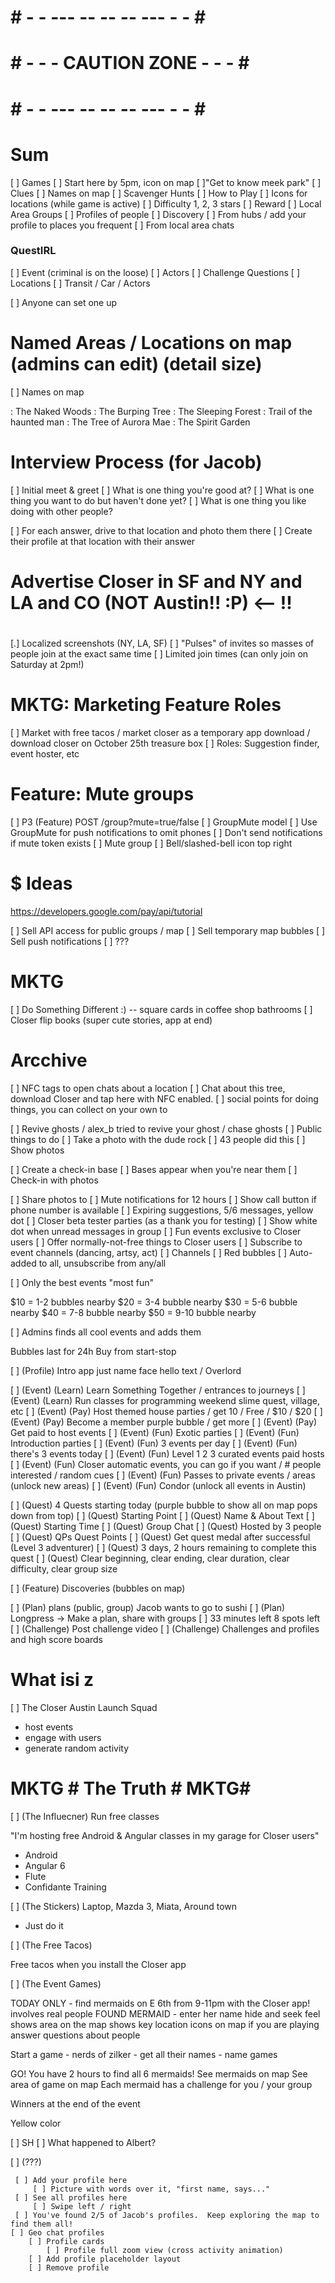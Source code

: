 
# # - - --- -- -- -- --- - - # #
# # - - - CAUTION ZONE - - - # #
# # - - --- -- -- -- --- - - # #




# Sum

 [ ] Games
    [ ] Start here by 5pm, icon on map
    [ ]"Get to know meek park"
        [ ] Clues
        [ ] Names on map
 [ ] Scavenger Hunts
    [ ] How to Play
    [ ] Icons for locations (while game is active)
    [ ] Difficulty 1, 2, 3 stars
    [ ] Reward
 [ ] Local Area Groups
 [ ] Profiles of people
    [ ] Discovery
        [ ] From hubs / add your profile to places you frequent
        [ ] From local area chats


### QuestIRL

 [ ] Event (criminal is on the loose)
 [ ] Actors
 [ ] Challenge Questions
 [ ] Locations
 [ ] Transit / Car / Actors

 [ ] Anyone can set one up

# Named Areas / Locations on map (admins can edit) (detail size)

 [ ] Names on map

 : The Naked Woods
 : The Burping Tree
 : The Sleeping Forest
 : Trail of the haunted man
 : The Tree of Aurora Mae
 : The Spirit Garden

# Interview Process (for Jacob)

 [ ] Initial meet & greet
    [ ] What is one thing you're good at?
    [ ] What is one thing you want to do but haven't done yet?
    [ ] What is one thing you like doing with other people?

 [ ] For each answer, drive to that location and photo them there
    [ ] Create their profile at that location with their answer


#
# Advertise Closer in SF and NY and LA and CO (NOT Austin!! :P)                  <-- !!
#

[.] Localized screenshots (NY, LA, SF)
[ ] "Pulses" of invites so masses of people join at the exact same time
    [ ] Limited join times (can only join on Saturday at 2pm!)

# MKTG: Marketing Feature Roles
 [ ] Market with free tacos / market closer as a temporary app download / download closer on October 25th treasure box
 [ ] Roles: Suggestion finder, event hoster, etc

# Feature: Mute groups

[ ] P3 (Feature) POST /group?mute=true/false
    [ ] GroupMute model
        [ ] Use GroupMute for push notifications to omit phones
    [ ] Don't send notifications if mute token exists
    [ ] Mute group
        [ ] Bell/slashed-bell icon top right

 # $ Ideas

 https://developers.google.com/pay/api/tutorial

  [ ] Sell API access for public groups / map
  [ ] Sell temporary map bubbles
  [ ] Sell push notifications
  [ ] ???

# MKTG
 [ ] Do Something Different :) -- square cards in coffee shop bathrooms
 [ ] Closer flip books (super cute stories, app at end)

# Arcchive

 [ ] NFC tags to open chats about a location
    [ ] Chat about this tree, download Closer and tap here with NFC enabled.
 [ ] social points for doing things, you can collect on your own to

 [ ] Revive ghosts / alex_b tried to revive your ghost / chase ghosts
 [ ] Public things to do
    [ ] Take a photo with the dude rock
    [ ] 43 people did this
    [ ] Show photos

 [ ] Create a check-in base
    [ ] Bases appear when you're near them
 [ ] Check-in with photos

 [ ] Share photos to
 [ ] Mute notifications for 12 hours
 [ ] Show call button if phone number is available
 [ ] Expiring suggestions, 5/6 messages, yellow dot
 [ ] Closer beta tester parties (as a thank you for testing)
 [ ] Show white dot when unread messages in group
 [ ] Fun events exclusive to Closer users
    [ ] Offer normally-not-free things to Closer users
    [ ] Subscribe to event channels (dancing, artsy, act)
        [ ] Channels
        [ ] Red bubbles
        [ ] Auto-added to all, unsubscribe from any/all

 [ ] Only the best events "most fun"

$10 = 1-2 bubbles nearby
$20 = 3-4 bubble nearby
$30 = 5-6 bubble nearby
$40 = 7-8 bubble nearby
$50 = 9-10 bubble nearby

 [ ] Admins finds all cool events and adds them

Bubbles last for 24h
Buy from start-stop


 [ ] (Profile) Intro app just name face hello text / Overlord

 [ ] (Event) (Learn) Learn Something Together / entrances to journeys
 [ ] (Event) (Learn) Run classes for programming weekend slime quest, village, etc
 [ ] (Event) (Pay) Host themed house parties / get 10 / Free / $10 / $20
 [ ] (Event) (Pay) Become a member purple bubble / get more
 [ ] (Event) (Pay) Get paid to host events
 [ ] (Event) (Fun) Exotic parties
 [ ] (Event) (Fun) Introduction parties
 [ ] (Event) (Fun) 3 events per day
 [ ] (Event) (Fun) there's 3 events today
 [ ] (Event) (Fun) Level 1 2 3 curated events paid hosts
 [ ] (Event) (Fun) Closer automatic events, you can go if you want / # people interested / random cues
 [ ] (Event) (Fun) Passes to private events / areas (unlock new areas)
 [ ] (Event) (Fun) Condor (unlock all events in Austin)

 [ ] (Quest) 4 Quests starting today (purple bubble to show all on map pops down from top)
 [ ] (Quest) Starting Point
 [ ] (Quest) Name & About Text
 [ ] (Quest) Starting Time
 [ ] (Quest) Group Chat
 [ ] (Quest) Hosted by 3 people
 [ ] (Quest) QPs Quest Points
 [ ] (Quest) Get quest medal after successful (Level 3 adventurer)
 [ ] (Quest) 3 days, 2 hours remaining to complete this quest
 [ ] (Quest) Clear beginning, clear ending, clear duration, clear difficulty, clear group size

 [ ] (Feature) Discoveries (bubbles on map)

 [ ] (Plan) plans (public, group) Jacob wants to go to sushi
 [ ] (Plan) Longpress -> Make a plan, share with groups
    [ ] 33 minutes left 8 spots left
 [ ] (Challenge) Post challenge video
 [ ] (Challenge) Challenges and profiles and high score boards

# What isi z

 [ ] The Closer Austin Launch Squad
  - host events
  - engage with users
  - generate random activity



# MKTG # The Truth # MKTG#

 [ ] (The Influecner) Run free classes

 "I'm hosting free Android & Angular classes in my garage for Closer users"

  - Android
  - Angular 6
  - Flute
  - Confidante Training

 [ ] (The Stickers) Laptop, Mazda 3, Miata, Around town

  - Just do it

 [ ] (The Free Tacos)

 Free tacos when you install the Closer app

 [ ] (The Event Games)

 TODAY ONLY - find mermaids on E 6th from 9-11pm with the Closer app!
    involves real people
    FOUND MERMAID - enter her name
    hide and seek feel
    shows area on the map
    shows key location icons on map if you are playing
    answer questions about people

 Start a game - nerds of zilker - get all their names - name games

 GO! You have 2 hours to find all 6 mermaids!
    See mermaids on map
    See area of game on map
    Each mermaid has a challenge for you / your group

 Winners at the end of the event

 Yellow color

 [ ] SH
    [ ] What happened to Albert?

 [ ] (???)

     [ ] Add your profile here
         [ ] Picture with words over it, "first name, says..."
     [ ] See all profiles here
         [ ] Swipe left / right
     [ ] You've found 2/5 of Jacob's profiles.  Keep exploring the map to find them all!
    [ ] Geo chat profiles
        [ ] Profile cards
            [ ] Profile full zoom view (cross activity animation)
        [ ] Add profile placeholder layout
        [ ] Remove profile